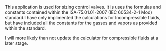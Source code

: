 This application is used for sizing control valves. It is uses the formulas and constants contained within the ISA-75.01.01-2007 (IEC 60534-2-1 Mod) standard.I have only implimented the calculations for Incompressible fluids, but have included all the constants for the gasses and vapors as provided within the standard.

I will more likely than not update the calculator for compressible fluids at a later stage. 
